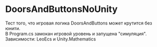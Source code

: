 # DoorsAndButtonsNoUnity
Тест того, что игровая логика DoorsAndButtons может крутится без юнити.<br>
В Program.cs замокан игровой уровень и запущена "симуляция".<br>
Зависимости: LeoEcs и Unity.Mathematics<br>
